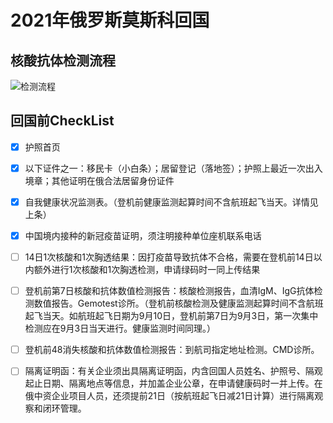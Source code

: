 # 2021年俄罗斯莫斯科回国

## 核酸抗体检测流程
![检测流程](http://www.plantuml.com/plantuml/png/ZLPTJzDG6BxlhsWmyS9anC4Im0k27yaa3Z60neGjJSEAB85ksKhCxZPXk0_7G93gjiY6J5294FoWi07_HNjErol_WczJTrPEryKBbfM-p_iyvtcVzy18JEAZqkB2F3CN2Wgii12HucnGYCr4Gn4f51OPPlf6W7MvXjb9YPS4hdyiB4fptAEx4zoeTmn-l4pCUC7seD9xL3f7cRogP5JbCowd_I9A5d55qLFATPoLrVCD_261V-JqdMMKIXlVjsizB1zpRisGvgbzVMaVhQLnfM61tFRvkD59Rlm1uzI21ULKBMcglQlZyXae7a2xd_oY_d4B7rHDlI2zaK1xkG4irr2oXivEjD8wIBTm3zpZuvmRgDXhlj2pESaR5GIHeRY0tbP-Yvt6SWNBE-WYWPUtyVO6AXm7xAeyW-YeWEMVVb4xE53FNe4ukvbMHPx1-zQZqxgi8eWk6jJHSRIswXTL9QisAZYJmEKCpjRGUbRR_DOyFD7gbrebQP7nE38VveCqEqr5HaCGb0FzPeZ028Cx0QTlBYbwec1FpDC9FkwC1VC0Jiopmmq_dE6KztPu7y3jOm-6dujmFfjEO_fWe6twza8AJR9ZkW0ZeK1ahBGu0wJBt_NYPf_7J9HQhy4q0MyhjSUrlOCmjj-990nEhTV1KRrwgYfvCo1-4Lx-ojHkzdfmUWjApEz3RRTQG-SUZazrtzTvOLOoPTXGH0eklj0Q6-QDO-60ppWN4hc9nLWin9C4GZewTQEeA32O1kMM4yB1u4EkgCgk_ZgjRNrfvcIyMjFsyislH-ZyJNk3WOBWhZZWTT0ntAxunsk20qpxzqvXCirsztg0ttQ5k3rmiw6LbEC6kJt6d8rUD9NrBM7wqoWQOtMvU_k7rDCSf2hGbTIwTpIfaIsQXgQcQ-2Ph1QTKvADSiPfH1ODJ_YPcP0ej42WrDnvs2kqaZTlDalvL1HOJEDzy1orPAlLmYI2ywDaiNdviljLFIN49EwEC1kE4Ydj0L17jBudJwtmEiY3SPaN5_W0MSJrAZbXW6uqx2ZfIXkgXoF6jHZf_4SF5GxXui65DVMYHCpgO5FpC8dVhdQZS0WeFgx2yF-dDJCYY47Zdvw_)

## 回国前CheckList
- [x] 护照首页
- [x] 以下证件之一：移民卡（小白条）；居留登记（落地签）；护照上最近一次出入境章；其他证明在俄合法居留身份证件
- [x] 自我健康状况监测表。（登机前健康监测起算时间不含航班起飞当天。详情见上条）
- [x] 中国境内接种的新冠疫苗证明，须注明接种单位座机联系电话
- [ ] 14日1次核酸和1次胸透结果：因打疫苗导致抗体不合格，需要在登机前14日以内额外进行1次核酸和1次胸透检测，申请绿码时一同上传结果
- [ ] 登机前第7日核酸和抗体数值检测报告：核酸检测报告，血清IgM、IgG抗体检测数值报告。Gemotest诊所。（登机前核酸检测及健康监测起算时间不含航班起飞当天。如航班起飞日期为9月10日，登机前第7日为9月3日，第一次集中检测应在9月3日当天进行。健康监测时间同理。）
- [ ] 登机前48消失核酸和抗体数值检测报告：到航司指定地址检测。CMD诊所。
- [ ] 隔离证明函：有关企业须出具隔离证明函，内含回国人员姓名、护照号、隔观起止日期、隔离地点等信息，并加盖企业公章，在申请健康码时一并上传。在俄中资企业项目人员，还须提前21日（按航班起飞日减21日计算）进行隔离观察和闭环管理。

